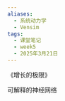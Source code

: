 ```yaml
---
aliases:
  - 系统动力学
  - Vensim
tags:
  - 课堂笔记
  - week5
  - 2025年3月21日
---
```


《增长的极限》

可解释的神经网络








